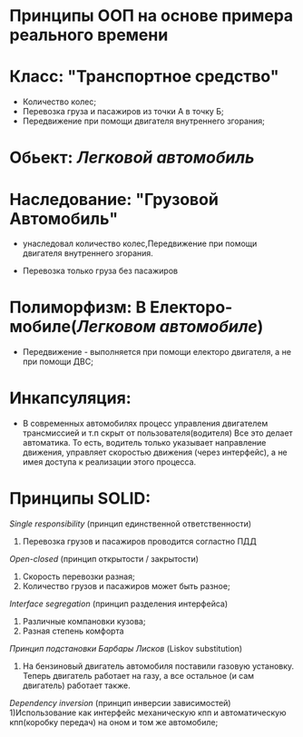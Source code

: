 # Принципы ООП на основе примера реального времени

# Класс: "Транспортное средство"
- Количество колес;
- Перевозка груза и пасажиров из точки А в точку Б;
- Передвижение при помощи двигателя внутреннего згорания;

# Обьект: _Легковой автомобиль_

# Наследование: "Грузовой Автомобиль"
- унаследовал количество колес,Передвижение при помощи двигателя внутреннего згорания.
 + Перевозка только груза без пасажиров

# Полиморфизм: В Електоро-мобиле(_Легковом автомобиле_)
- Передвижение - выполняется при помощи електоро двигателя, а не при помощи ДВС;

# Инкапсуляция:
- В современных автомобилях процесс управления двигателем трансмиссией и т.п скрыт от пользователя(водителя)
  Все это делает автоматика. То есть, водитель только указывает направление движения, управляет скоростью движения (через интерфейс), а не имея доступа к реализации этого процесса.

# Принципы SOLID:
_Single responsibility_ (принцип единственной ответственности)
 1) Перевозка грузов и пасажиров проводится согластно ПДД

_Open-closed_ (принцип открытости / закрытости)
 1) Скорость перевозки разная;
 2) Количество грузов и пасажиров может быть разное;

_Interface segregation_ (принцип разделения интерфейса)
 1) Различные компановки кузова;
 2) Разная степень комфорта
 
_Принцип подстановки Барбары Лисков_ (Liskov substitution)
 1) На бензиновый двигатель автомобиля поставили газовую установку. Теперь двигатель работает на газу, а все остальное (и сам двигатель) работает также.

_Dependency inversion_ (принцип инверсии зависимостей)
 1)Использование как интерфейс механическую кпп и автоматическую кпп(коробку передач) на оном и том же автомобиле;
